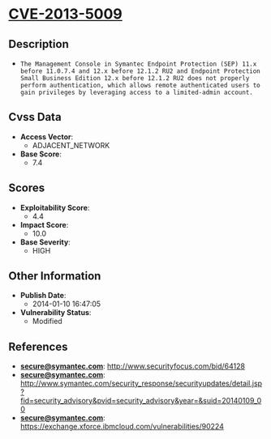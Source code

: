 
# [CVE-2013-5009](https://cve.mitre.org/cgi-bin/cvename.cgi?name=CVE-2013-5009)

## Description

- `The Management Console in Symantec Endpoint Protection (SEP) 11.x before 11.0.7.4 and 12.x before 12.1.2 RU2 and Endpoint Protection Small Business Edition 12.x before 12.1.2 RU2 does not properly perform authentication, which allows remote authenticated users to gain privileges by leveraging access to a limited-admin account.`

## Cvss Data

- **Access Vector**:
  - ADJACENT_NETWORK
- **Base Score**:
  - 7.4

## Scores

- **Exploitability Score**:
  - 4.4
- **Impact Score**:
  - 10.0
- **Base Severity**:
  - HIGH

## Other Information

- **Publish Date**:
  - 2014-01-10 16:47:05
- **Vulnerability Status**:
  - Modified

## References

- **secure@symantec.com**: http://www.securityfocus.com/bid/64128
- **secure@symantec.com**: http://www.symantec.com/security_response/securityupdates/detail.jsp?fid=security_advisory&pvid=security_advisory&year=&suid=20140109_00
- **secure@symantec.com**: https://exchange.xforce.ibmcloud.com/vulnerabilities/90224
